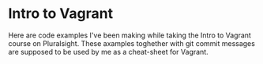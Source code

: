# Intro to Vagrant

Here are code examples I've been making while taking the Intro to Vagrant course on Pluralsight.
These axamples toghether with git commit messages are supposed to be used by me as a cheat-sheet for Vagrant.
